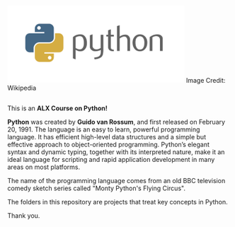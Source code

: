 <img src="https://github.com/ajipelumi/alx-higher_level_programming/blob/6001bd9fff17e25bcfeb7113671ef862218eb209/images/download.png" alt="python" width="400">
Image Credit: Wikipedia

##

This is an **ALX Course on Python!**

**Python** was created by **Guido van Rossum**, and first released on February 20, 1991.
The language is an easy to learn, powerful programming language. 
It has efficient high-level data structures and a simple but effective approach to object-oriented programming.
Python’s elegant syntax and dynamic typing, together with its interpreted nature, make it an ideal language
for scripting and rapid application development in many areas on most platforms.

The name of the programming language comes from an old BBC television comedy sketch series called "Monty Python's Flying Circus".

The folders in this repository are projects that treat key concepts in Python.

Thank you.

